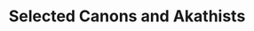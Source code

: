 ---
title: Selected Canons and Akathists
weight: 21
type: docs
prev: book/seven-bow-beginning
next: book/hymns-and-readings
toc: false
---